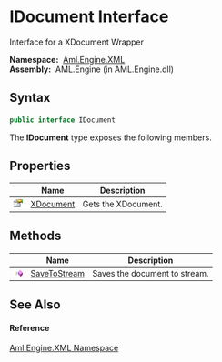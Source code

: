 IDocument Interface
===================
Interface for a XDocument Wrapper

  **Namespace:**  [Aml.Engine.XML][1]  
  **Assembly:**  AML.Engine (in AML.Engine.dll)

Syntax
------

```csharp
public interface IDocument
```

The **IDocument** type exposes the following members.


Properties
----------

                   | Name           | Description         
------------------ | -------------- | ------------------- 
![Public property] | [XDocument][2] | Gets the XDocument. 


Methods
-------

                 | Name              | Description                   
---------------- | ----------------- | ----------------------------- 
![Public method] | [SaveToStream][3] | Saves the document to stream. 


See Also
--------

#### Reference
[Aml.Engine.XML Namespace][1]  

[1]: ../README.md
[2]: XDocument.md
[3]: SaveToStream.md
[4]: https://www.automationml.org
[5]: ../../icons/logoShade.png
[Public property]: ../../icons/pubproperty.gif "Public property"
[Public method]: ../../icons/pubmethod.gif "Public method"